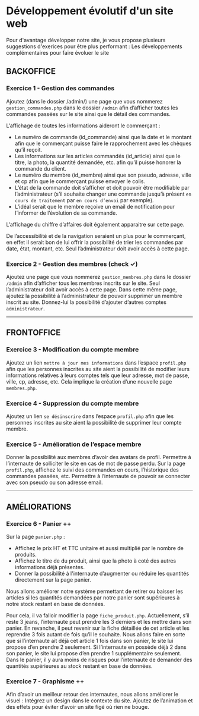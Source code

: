# Développement évolutif d'un site web

Pour d'avantage développer notre site, je vous propose plusieurs suggestions d'exerices pour être plus performant : 
Les développements complémentaires pour faire évoluer le site

## BACKOFFICE

### Exercice 1 - Gestion des commandes

Ajoutez (dans le dossier /admin/) une page que vous nommerez `gestion_commandes.php` dans le dossier `/admin` afin d’afficher toutes les commandes passées sur le site ainsi que le détail des commandes.

L’affichage de toutes les informations aideront le commerçant :

- Le numéro de commande (id_commande) ainsi que la date et le montant afin que le commerçant puisse faire le rapprochement avec les chèques qu’il reçoit.
- Les informations sur les articles commandés (id_article) ainsi que le titre, la photo, la quantité demandée, etc. afin qu’il puisse honorer la commande du client.
- Le numéro du membre (id_membre) ainsi que son pseudo, adresse, ville et cp afin que le commerçant puisse envoyer le colis.
- L’état de la commande doit s’afficher et doit pouvoir être modifiable par l’administrateur (s’il souhaite changer une commande jusqu’à présent `en cours de traitement` par `en cours d’envoi` par exemple).
- L’idéal serait que le membre reçoive un email de notification pour l’informer de l’évolution de sa commande.

L’affichage du chiffre d’affaires doit également apparaitre sur cette page.

De l’accessibilité et de la navigation seraient un plus pour le commerçant, en effet il serait bon de lui offrir la possibilité de trier les commandes par date, état, montant, etc. Seul l’administrateur doit avoir accès à cette page.

### Exercice 2 - Gestion des membres (check  ✓)

Ajoutez une page que vous nommerez `gestion_membres.php` dans le dossier `/admin` afin d’afficher tous les membres inscrits sur le site. Seul l’administrateur doit avoir accès à cette page. Dans cette même page, ajoutez la possibilité à l’administrateur de pouvoir supprimer un membre inscrit au site. Donnez-lui la possibilité d’ajouter d’autres comptes `administrateur`.

-----------

## FRONTOFFICE

### Exercice 3 - Modification du compte membre

Ajoutez un lien `mettre à jour mes informations` dans l’espace `profil.php` afin que les personnes inscrites au site aient la possibilité de modifier leurs informations relatives à leurs comptes tels que leur adresse, mot de passe, ville, cp, adresse, etc. Cela implique la création d’une nouvelle page `membres.php`.

### Exercice 4 - Suppression du compte membre

Ajoutez un lien `se désinscrire` dans l’espace `profil.php` afin que les personnes inscrites au site aient la possibilité de supprimer leur compte membre.

### Exercice 5 - Amélioration de l’espace membre

Donner la possibilité aux membres d’avoir des avatars de profil. 
Permettre à l’internaute de solliciter le site en cas de mot de passe perdu. 
Sur la page `profil.php`, affichez le suivi des commandes en cours, l’historique des commandes passées, etc. 
Permettre à l’internaute de pouvoir se connecter avec son pseudo ou son adresse email.


-----------

## AMÉLIORATIONS
### Exercice 6 - Panier ++

Sur la page `panier.php` :

- Affichez le prix HT et TTC unitaire et aussi multiplié par le nombre de produits. 
- Affichez le titre de du produit, ainsi que la photo à coté des autres informations déjà présentes. 
- Donner la possibilité à l'internaute d’augmenter ou réduire les quantités directement sur la page panier. 

Nous allons améliorer notre système permettant de retirer ou baisser les articles si les quantités demandées par notre panier sont supérieures à notre stock restant en base de données. 

Pour cela, il va falloir modifier la page `fiche_produit.php`. Actuellement, s’il reste 3 jeans, l’internaute peut prendre les 3 derniers et les mettre dans son panier. En revanche, il peut revenir sur la fiche détaillée de cet article et les reprendre 3 fois autant de fois qu’il le souhaite. Nous allons faire en sorte que si l’internaute ait déjà cet article 1 fois dans son panier, le site lui propose d’en prendre 2 seulement. Si l’internaute en possède déjà 2 dans son panier, le site lui propose d’en prendre 1 supplémentaire seulement. Dans le panier, il y aura moins de risques pour l’internaute de demander des quantités supérieures au stock restant en base de données.

### Exercice 7 - Graphisme ++

Afin d’avoir un meilleur retour des internautes, nous allons améliorer le visuel : Intégrez un design dans le contexte du site. Ajoutez de l’animation et des effets pour éviter d’avoir un site figé où rien ne bouge.